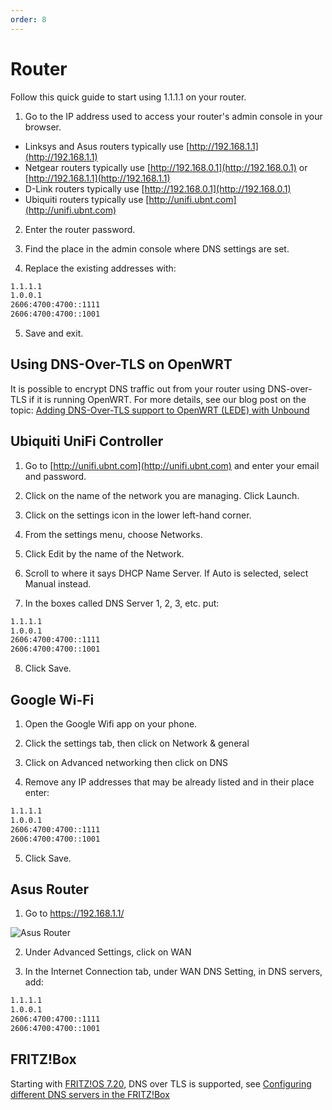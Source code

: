 ```yaml
---
order: 8
---
```


# Router

Follow this quick guide to start using 1.1.1.1 on your router.

1. Go to the IP address used to access your router's admin console in your browser.

- Linksys and Asus routers typically use [http://192.168.1.1](http://192.168.1.1)
- Netgear routers typically use [http://192.168.0.1](http://192.168.0.1) or [http://192.168.1.1](http://192.168.1.1)
- D-Link routers typically use [http://192.168.0.1](http://192.168.0.1)
- Ubiquiti routers typically use [http://unifi.ubnt.com](http://unifi.ubnt.com)

2. Enter the router password.

3. Find the place in the admin console where DNS settings are set.

4. Replace the existing addresses with:

```txt
1.1.1.1
1.0.0.1
2606:4700:4700::1111
2606:4700:4700::1001
```

5. Save and exit.

## Using DNS-Over-TLS on OpenWRT

It is possible to encrypt DNS traffic out from your router using DNS-over-TLS if it is running OpenWRT. For more details, see our blog post on the topic: [Adding DNS-Over-TLS support to OpenWRT (LEDE) with Unbound](https://blog.cloudflare.com/dns-over-tls-for-openwrt/)

## Ubiquiti UniFi Controller

<StreamVideo id="510f09dad9812cd7ac009ebcab75068e"/>

1. Go to [http://unifi.ubnt.com](http://unifi.ubnt.com) and enter your email and password.

1. Click on the name of the network you are managing. Click Launch.

1. Click on the settings icon in the lower left-hand corner.

1. From the settings menu, choose Networks.

1. Click Edit by the name of the Network.

1. Scroll to where it says DHCP Name Server. If Auto is selected, select Manual instead.

1. In the boxes called DNS Server 1, 2, 3, etc. put:

```txt
1.1.1.1
1.0.0.1
2606:4700:4700::1111
2606:4700:4700::1001
```

8. Click Save.

## Google Wi-Fi

1. Open the Google Wifi app on your phone.

1. Click the settings tab, then click on Network & general

1. Click on Advanced networking then click on DNS

1. Remove any IP addresses that may be already listed and in their place enter:

```txt
1.1.1.1
1.0.0.1
2606:4700:4700::1111
2606:4700:4700::1001
```

5. Click Save.

## Asus Router

1. Go to https://192.168.1.1/

![Asus Router](../static/asus.png)

2. Under Advanced Settings, click on WAN

3. In the Internet Connection tab, under WAN DNS Setting, in DNS servers, add:

```txt
1.1.1.1
1.0.0.1
2606:4700:4700::1111
2606:4700:4700::1001
```

## FRITZ!Box

Starting with [FRITZ!OS 7.20](https://en.avm.de/press/press-releases/2020/07/fritzos-720-with-even-more-performance-convenience-and-security-more-than-100-new-features-and-updates/), DNS over TLS is supported, see [Configuring different DNS servers in the FRITZ!Box](https://en.avm.de/service/fritzbox/fritzbox-7590/knowledge-base/publication/show/165_Configuring-different-DNS-servers-in-the-FRITZ-Box/)
